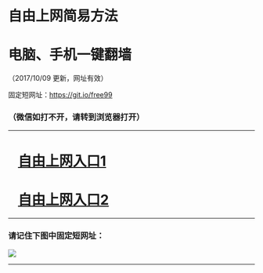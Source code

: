 ﻿# 自由上网简易方法

# 电脑、手机一键翻墙

（2017/10/09 更新，网址有效）

固定短网址：https://git.io/free99

### （微信如打不开，请转到浏览器打开）


***





# &nbsp;&nbsp; <a href="http://ft889229179.fwq-tz-1001.info/fwqtz01.html?t=100900110165 " target="_blank">自由上网入口1</a>
# &nbsp;&nbsp; <a href="http://ft366132456.fwq-tz-1002.info/fwqtz02.html?t=10090012104 " target="_blank">自由上网入口2</a>
***

### 请记住下图中固定短网址：

<img src="https://s3-us-west-2.amazonaws.com/fwq-1001/yjfq-20170905okok.png" /> 


***

